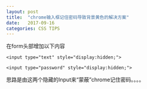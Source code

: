 ```yaml
---
layout: post
title:  "chrome输入框记住密码导致背景黄色的解决方案"
date:   2017-09-16
categories: CSS TIPS
---
```


在form头部增加以下内容

```
<input type="text" style="display:hidden;">

<input type="password" style="display:hidden;">
```

思路是由这两个隐藏的Input来“蒙蔽”chrome记住密码。。。。